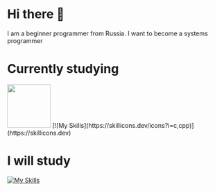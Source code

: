 # Hi there 👋
I am a beginner programmer from Russia. I want to become a systems programmer
# Currently studying
<img src=https://user-images.githubusercontent.com/5421823/62779159-4cf76880-baaa-11e9-8318-e20a1aaa913a.png width=100>
[![My Skills](https://skillicons.dev/icons?i=c,cpp)](https://skillicons.dev)

# I will study
[![My Skills](https://skillicons.dev/icons?i=cpp)](https://skillicons.dev)
